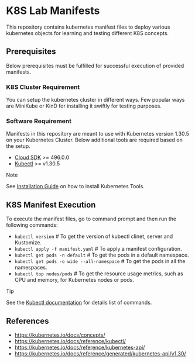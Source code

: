 # K8S Lab Manifests
This repository contains kubernetes manifest files to deploy various kubernetes objects for learning and testing different K8S concepts.

## Prerequisites
Below prerequisites must be fulfilled for successful execution of provided manifests.

### K8S Cluster Requirement
You can setup the kubernetes cluster in different ways. Few popular ways are MiniKube or KinD for installing it swiftly for testing purposes.

### Software Requirement
Manifests in this repository are meant to use with Kubernetes version 1.30.5 on your Kubernetes Cluster. Below additional tools are required based on the setup.

- [Cloud SDK](https://cloud.google.com/sdk/install) >= 496.0.0
- [Kubectl](https://kubernetes.io/docs/tasks/tools/) >= v1.30.5

> [!NOTE]
> See [Installation Guide](https://kubernetes.io/docs/tasks/tools/) on how to install Kubernetes Tools.

## K8S Manifest Execution
To execute the manifest files, go to command prompt and then run the following commands:

- `kubectl version` # To get the version of kubectl clinet, server and Kustomize.
- `kubectl apply -f manifest.yaml` # To apply a manifest configuration.
- `kubectl get pods -n default` # To get the pods in a default namespace.
- `kubectl get pods -o wide --all-namespace` # To get the pods in all the namespaces.
- `kubectl top nodes/pods` # To get the resource usage metrics, such as CPU and memory, for Kubernetes nodes or pods.

> [!TIP]
> See the [Kubectl documentation](https://kubernetes.io/docs/reference/kubectl/) for details list of commands.

## References
- https://kubernetes.io/docs/concepts/
- https://kubernetes.io/docs/reference/kubectl/
- https://kubernetes.io/docs/reference/kubernetes-api/
- https://kubernetes.io/docs/reference/generated/kubernetes-api/v1.30/
